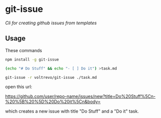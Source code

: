 # git-issue
*Cli for creating github issues from templates*

## Usage

These commands

```sh
npm install -g git-issue

(echo "# Do Stuff" && echo "- [ ] Do it") >task.md

git-issue -r voltrevo/git-issue ./task.md
```

open this url:

https://github.com/user/repo-name/issues/new?title=Do%20Stuff%5Cn-%20%5B%20%5D%20Do%20it%5Cn&body=

which creates a new issue with title "Do Stuff" and a "Do it" task.
